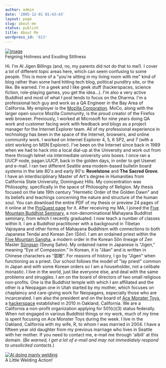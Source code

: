 ```yaml
---
author: admin
date: '2005-12-01 01:43:43'
layout: page
slug: about-me
status: publish
title: About Me
wordpress_id: '613'
---
```


[![image](http://farm6.static.flickr.com/5222/5566086106_54064d4eed.jpg)](http://www.flickr.com/photos/albill/5566086106/ "Untitled by albill, on Flickr")\
Feigning Holiness and Exuding Stillness

Hi. I'm Al Jigen Billings (and, no, my parents did not do that to me!).
I cover a lot of different topic areas here, which can seem confusing to
some people. This is more of a "you're sitting in my living room with
me" kind of blog rather than some hard hitting tech blog, political
punditry site, or the like. Be warned. I'm a geek and I like geek stuff
(hackerspaces, science fiction, role-playing games, you get the
idea...). I'm also a very active Buddhist and most of what I post tends
to focus on the Dharma. I'm a professional tech guy and work as a QA
Engineer in the Bay Area of California. My employer is the [Mozilla
Corporation](http://www.mozilla.com). MoCo, along with the larger open
source Mozilla Community, is the proud creator of the Firefox web
browser. Previously, I worked at Microsoft for nine years doing QA work
and customer facing work with feedback and blogs as a project manager
for the Internet Explorer team. All of my professional experience in
technology has been in the space of the Internet, browsers, and online
community work. I worked on Internet Explorer 4, 5, 6 SP2, and 7 (with a
stint working on MSN Explorer). I've been on the Internet since back in
1989 when we had to hack into a local dial-up at the University and work
out from there through telnet via intermediate university unix boxes. I
once ran a UUCP node, pagan.UUCP, back in the golden days, in order to
get Usenet and e-mail. I ran two different Seattle area modem-based
bulletin board systems in the late 80's and early 90's: **Revelstone**
and **The Sacred Grove**. I have an interdisciplinary Master of Art's
degree in Humanities from California State University, Dominguez Hills.
My concentration was Philosophy, specifically in the space of Philosophy
of Religion. My thesis focused on the late 19th century "Hermetic Order
of the Golden Dawn" and its beliefs and teachings concerning the nature
and structure of the human soul. You can download the entire PDF of my
thesis or preview 24 pages of it online at the [ProQuest
page](http://proquest.umi.com/pqdweb?did=1472152931&Fmt=2&clientId%20=79356&RQT=309&VName=PQD)
for it. After receiving my MA, I joined the [Five Mountain Buddhist
Seminary](http://www.five-mountain.org/), a non-denominational Mahayana
Buddhist seminary, from which I recently graduated. I now teach a number
of classes within it. I am a Buddhist practitioner with a background in
Tibetan Vajrayana and other forms of Mahayana Buddhism with connections
to both Japanese Tendai and Korean Zen (Sŏn). I am an ordained priest
within the [Five Mountain Sangha](http://www.fivemountain.org), a modern
order in the Korean Sŏn lineage of Zen Master
[Sŭngsan](http://www.koreanbuddhism.net/master/priest_view.asp?cat_seq=10&priest_seq=20&page=3)
(Seung Sahn). My ordained name in Japanese is “Jigen,” meaning “Eye of
Compassion.” In Korean, it is “Jăan” and is written in Chinese
characters as “慈眼”. For reasons of history, I go by "Jigen" when
functioning as a priest. Our school follows the model of "lay priest"
common in Japan and with some Korean orders so I am a householder, not a
celibate monastic. I live in the world, just like everyone else, and
deal with the same problems and struggles. I am on the board of
directors of two small religious non-profits. One is the Buddhist temple
with which I am affiliated and the other is a Neopagan one in Utah
started by my mother, which focuses on chaplaincy and care-giving work
for Neopagans, especially those who are incarcerated. I am also the
president and on the board of [Ace Monster
Toys](http://acemonstertoys.org), a
[hackerspace](http://en.wikipedia.org/wiki/Hackerspace) established in
2010 in Oakland, California. We are a California a non-profit
organization applying for 501(c)(3) status federally. When not engaged
in various Buddhist things or my work, much of my time is spent focusing
on Ace Monster Toys during the week. I live in the Oakland, California
with my wife, R, to whom I was married in 2004. I have a fifteen year
old daughter from my previous marriage who lives in Seattle with her
mother. If you need to contact me, e-mail me through 'albill' at this
domain. (*Be warned, I get a lot of e-mail and may not immediately
respond to unsolicited contacts.*)

[![Al doing manly
welding](http://farm4.static.flickr.com/3607/3354500083_f3f0084966.jpg)](http://www.flickr.com/photos/albill/3354500083/ "Al doing manly welding by albill, on Flickr")\
A Little Welding Action!
